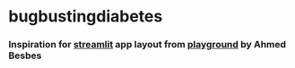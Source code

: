 # bugbustingdiabetes
### Inspiration for [streamlit](https://streamlit.io/) app layout from [playground](https://github.com/ahmedbesbes/playground/tree/d0617ea8f5f9782583104b6987b813c5163b0d38) by Ahmed Besbes